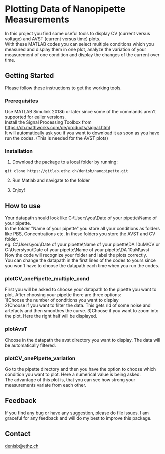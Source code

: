 # Plotting Data of Nanopipette Measurements

In this project you find some useful tools to display CV (current versus voltage) and AVST (current versus time) plots.  
With these MATLAB codes you can select multiple conditions which you measured and display them in one plot, analyze the variation of your measurement of one condition and display the changes of the current over time.  

## Getting Started

Please follow these instructions to get the working tools.

### Prerequisites

Use MATLAB Simulink 2018b or later since some of the commands aren't supported for ealier versions.  
Install the Signal Processing Toolbox from https://ch.mathworks.com/de/products/signal.html  
It will automatically ask you if you want to download it as soon as you have run the codes. (This is needed for the AVST plots)

### Installation

1) Download the package to a local folder by running:
```
git clone https://gitlab.ethz.ch/denisb/nanopipette.git
```

2) Run Matlab and navigate to the folder

3) Enjoy!

## How to use

Your datapath should look like C:\Users\you\Date of your pipette\Name of your pipette.  
In the folder "Name of your pipette" you store all your conditions as folders like PBS, Concentrations etc. In these folders you store the AVST and CV folder.  
eg. C:\Users\you\Date of your pipette\Name of your pipette\DA 10uM\CV or C:\Users\you\Date of your pipette\Name of your pipette\DA 10uM\avst  
Now the code will recognize your folder and label the plots correctly.  
You can change the datapath in the first lines of the codes to yours since you won't have to choose the datapath each time when you run the codes.

### plotCV_onePipette_multiple_cond

First you will be asked to choose your datapath to the pipette you want to plot. After choosing your pipette there are three options:  
1)Choose the number of conditions you want to display  
2)Choose if you want to filter the data. This gets rid of some noise and artefacts and then smoothes the curve.
3)Choose if you want to zoom into the plot. Here the right half will be displayed.

### plotAvsT

Choose in the datapath the avst directory you want to display. The data will be automatically filtered.

### plotCV_onePipette_variation

Go to the pipette directory and then you have the option to choose which condition you want to plot. Here a numerical value is being asked.  
The advantage of this plot is, that you can see how strong your measurements variate from each other.

## Feedback

If you find any bug or have any suggestion, please do file issues. I am graceful for any feedback and will do my best to improve this package.

## Contact

denisb@ethz.ch
